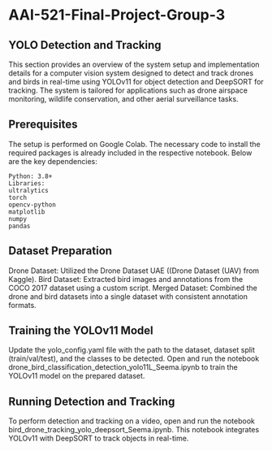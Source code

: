 # AAI-521-Final-Project-Group-3

## YOLO Detection and Tracking
This section provides an overview of the system setup and implementation details for a computer vision system designed to detect and track drones and birds in real-time using YOLOv11 for object detection and DeepSORT for tracking. The system is tailored for applications such as drone airspace monitoring, wildlife conservation, and other aerial surveillance tasks.

## Prerequisites
The setup is performed on Google Colab. The necessary code to install the required packages is already included in the respective notebook. Below are the key dependencies:

    Python: 3.8+
    Libraries:
    ultralytics
    torch
    opencv-python
    matplotlib
    numpy
    pandas
    
## Dataset Preparation
Drone Dataset: Utilized the Drone Dataset UAE ((Drone Dataset (UAV) from Kaggle).
Bird Dataset: Extracted bird images and annotations from the COCO 2017 dataset using a custom script.
Merged Dataset: Combined the drone and bird datasets into a single dataset with consistent annotation formats.

## Training the YOLOv11 Model
Update the yolo_config.yaml file with the path to the dataset, dataset split (train/val/test), and the classes to be detected.
Open and run the notebook drone_bird_classification_detection_yolo11L_Seema.ipynb to train the YOLOv11 model on the prepared dataset.
## Running Detection and Tracking
To perform detection and tracking on a video, open and run the notebook bird_drone_tracking_yolo_deepsort_Seema.ipynb. This notebook integrates YOLOv11 with DeepSORT to track objects in real-time.
